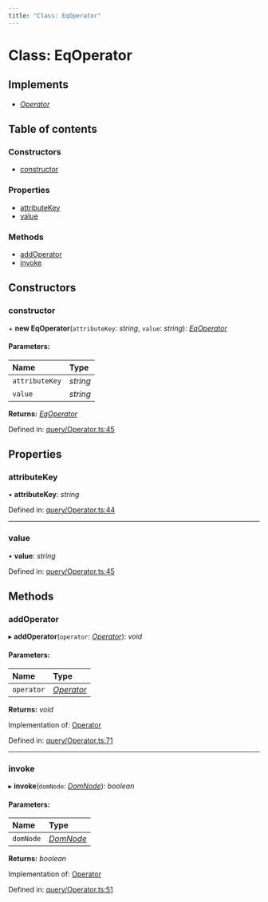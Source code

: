 ```yaml
---
title: "Class: EqOperator"
---
```


# Class: EqOperator

## Implements

* [*Operator*](../interfaces/operator.md)

## Table of contents

### Constructors

- [constructor](eqoperator.md#constructor)

### Properties

- [attributeKey](eqoperator.md#attributekey)
- [value](eqoperator.md#value)

### Methods

- [addOperator](eqoperator.md#addoperator)
- [invoke](eqoperator.md#invoke)

## Constructors

### constructor

\+ **new EqOperator**(`attributeKey`: *string*, `value`: *string*): [*EqOperator*](eqoperator.md)

#### Parameters:

Name | Type |
:------ | :------ |
`attributeKey` | *string* |
`value` | *string* |

**Returns:** [*EqOperator*](eqoperator.md)

Defined in: [query/Operator.ts:45](https://github.com/44x1carbon/gigantes/blob/2721068/src/query/Operator.ts#L45)

## Properties

### attributeKey

• **attributeKey**: *string*

Defined in: [query/Operator.ts:44](https://github.com/44x1carbon/gigantes/blob/2721068/src/query/Operator.ts#L44)

___

### value

• **value**: *string*

Defined in: [query/Operator.ts:45](https://github.com/44x1carbon/gigantes/blob/2721068/src/query/Operator.ts#L45)

## Methods

### addOperator

▸ **addOperator**(`operator`: [*Operator*](../interfaces/operator.md)): *void*

#### Parameters:

Name | Type |
:------ | :------ |
`operator` | [*Operator*](../interfaces/operator.md) |

**Returns:** *void*

Implementation of: [Operator](../interfaces/operator.md)

Defined in: [query/Operator.ts:71](https://github.com/44x1carbon/gigantes/blob/2721068/src/query/Operator.ts#L71)

___

### invoke

▸ **invoke**(`domNode`: [*DomNode*](domnode.md)): *boolean*

#### Parameters:

Name | Type |
:------ | :------ |
`domNode` | [*DomNode*](domnode.md) |

**Returns:** *boolean*

Implementation of: [Operator](../interfaces/operator.md)

Defined in: [query/Operator.ts:51](https://github.com/44x1carbon/gigantes/blob/2721068/src/query/Operator.ts#L51)

